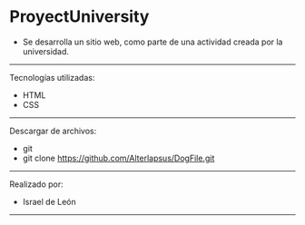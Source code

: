 # ProyectUniversity
- Se desarrolla un sitio web, como parte de una actividad creada por la universidad. 

---

Tecnologías utilizadas:

- HTML 
- CSS

---


Descargar de archivos: 

- git 
- git clone https://github.com/Alterlapsus/DogFile.git

---

Realizado por: 

- Israel de León 

---
